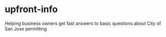 # upfront-info
Helping business owners get fast answers to basic questions about City of San Jose permitting

